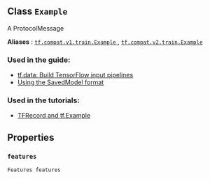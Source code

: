 

## Class  `Example` 
A ProtocolMessage

**Aliases** : [ `tf.compat.v1.train.Example` ](/api_docs/python/tf/train/Example), [ `tf.compat.v2.train.Example` ](/api_docs/python/tf/train/Example)

### Used in the guide:
- [tf.data: Build TensorFlow input pipelines](https://tensorflow.google.cn/guide/data)
- [Using the SavedModel format](https://tensorflow.google.cn/guide/saved_model)


### Used in the tutorials:
- [TFRecord and tf.Example](https://tensorflow.google.cn/tutorials/load_data/tfrecord)


## Properties


###  `features` 
 `Features features` 

